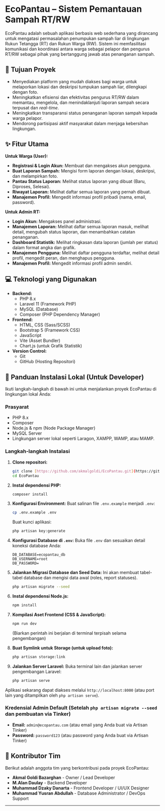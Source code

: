 # EcoPantau – Sistem Pemantauan Sampah RT/RW

EcoPantau adalah sebuah aplikasi berbasis web sederhana yang dirancang untuk mengatasi permasalahan penumpukan sampah liar di lingkungan Rukun Tetangga (RT) dan Rukun Warga (RW). Sistem ini memfasilitasi komunikasi dan koordinasi antara warga sebagai pelapor dan pengurus RT/RW sebagai pihak yang bertanggung jawab atas penanganan sampah.

## 🎯 Tujuan Proyek

* Menyediakan platform yang mudah diakses bagi warga untuk melaporkan lokasi dan deskripsi tumpukan sampah liar, dilengkapi dengan foto.
* Meningkatkan efisiensi dan efektivitas pengurus RT/RW dalam memantau, mengelola, dan menindaklanjuti laporan sampah secara terpusat dan *real-time*.
* Meningkatkan transparansi status penanganan laporan sampah kepada warga pelapor.
* Mendorong partisipasi aktif masyarakat dalam menjaga kebersihan lingkungan.

## ✨ Fitur Utama

**Untuk Warga (User):**
* **Registrasi & Login Akun:** Membuat dan mengakses akun pengguna.
* **Buat Laporan Sampah:** Mengisi form laporan dengan lokasi, deskripsi, dan melampirkan foto.
* **Pantau Status Laporan:** Melihat status laporan yang dibuat (Baru, Diproses, Selesai).
* **Riwayat Laporan:** Melihat daftar semua laporan yang pernah dibuat.
* **Manajemen Profil:** Mengedit informasi profil pribadi (nama, email, password).

**Untuk Admin RT:**
* **Login Akun:** Mengakses panel administrasi.
* **Manajemen Laporan:** Melihat daftar semua laporan masuk, melihat detail, mengubah status laporan, dan menambahkan catatan penanganan.
* **Dashboard Statistik:** Melihat ringkasan data laporan (jumlah per status) dalam format angka dan grafik.
* **Manajemen Pengguna:** Melihat daftar pengguna terdaftar, melihat detail profil, mengedit peran, dan menghapus pengguna.
* **Manajemen Profil:** Mengedit informasi profil admin sendiri.

## 💻 Teknologi yang Digunakan

* **Backend:**
    * PHP 8.x
    * Laravel 11 (Framework PHP)
    * MySQL (Database)
    * Composer (PHP Dependency Manager)
* **Frontend:**
    * HTML, CSS (Sass/SCSS)
    * Bootstrap 5 (Framework CSS)
    * JavaScript
    * Vite (Asset Bundler)
    * Chart.js (untuk Grafik Statistik)
* **Version Control:**
    * Git
    * GitHub (Hosting Repositori)

## 🚀 Panduan Instalasi Lokal (Untuk Developer)

Ikuti langkah-langkah di bawah ini untuk menjalankan proyek EcoPantau di lingkungan lokal Anda:

### Prasyarat

* PHP 8.x
* Composer
* Node.js & npm (Node Package Manager)
* MySQL Server
* Lingkungan server lokal seperti Laragon, XAMPP, WAMP, atau MAMP.

### Langkah-langkah Instalasi

1.  **Clone repositori:**
    ```bash
    git clone [https://github.com/akmalgoldi/EcoPantau.git](https://github.com/akmalgoldi/EcoPantau.git)
    cd EcoPantau
    ```

2.  **Instal dependensi PHP:**
    ```bash
    composer install
    ```

3.  **Konfigurasi Environment:**
    Buat salinan file `.env.example` menjadi `.env`:
    ```bash
    cp .env.example .env
    ```
    Buat kunci aplikasi:
    ```bash
    php artisan key:generate
    ```

4.  **Konfigurasi Database di `.env`:**
    Buka file `.env` dan sesuaikan detail koneksi database Anda:
    ```dotenv
    DB_DATABASE=ecopantau_db 
    DB_USERNAME=root         
    DB_PASSWORD=             
    ```

5.  **Jalankan Migrasi Database dan Seed Data:**
    Ini akan membuat tabel-tabel database dan mengisi data awal (roles, report statuses).
    ```bash
    php artisan migrate --seed
    ```

6.  **Instal dependensi Node.js:**
    ```bash
    npm install
    ```

7.  **Kompilasi Aset Frontend (CSS & JavaScript):**
    ```bash
    npm run dev
    ```
    (Biarkan perintah ini berjalan di terminal terpisah selama pengembangan)

8.  **Buat Symlink untuk Storage (untuk upload foto):**
    ```bash
    php artisan storage:link
    ```

9.  **Jalankan Server Laravel:**
    Buka terminal lain dan jalankan server pengembangan Laravel:
    ```bash
    php artisan serve
    ```

Aplikasi sekarang dapat diakses melalui `http://localhost:8000` (atau port lain yang ditampilkan oleh `php artisan serve`).

### Kredensial Admin Default (Setelah `php artisan migrate --seed` dan pembuatan via Tinker)

* **Email:** `admin@ecopantau.com` (atau email yang Anda buat via Artisan Tinker)
* **Password:** `password123` (atau password yang Anda buat via Artisan Tinker)

## 🤝 Kontributor Tim

Berikut adalah anggota tim yang berkontribusi pada proyek EcoPantau:

* **Akmal Goldi Bazarghan** - Owner / Lead Developer
* **M.Alan Daulay** - Backend Developer
* **Muhammad Dzaky Danarta** - Frontend Developer / UI/UX Designer
* **Muhammad Yusran Abdullah** - Database Administrator / DevOps Support

---

